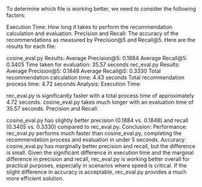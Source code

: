 To determine which file is working better, we need to consider the following factors:

Execution Time: How long it takes to perform the recommendation calculation and evaluation.
Precision and Recall: The accuracy of the recommendations as measured by Precision@5 and Recall@5.
Here are the results for each file:

cosine_eval.py Results:
Average Precision@5: 0.1884
Average Recall@5: 0.3405
Time taken for evaluation: 35.57 seconds
rec_eval.py Results:
Average Precision@5: 0.1848
Average Recall@5: 0.3330
Total recommendation calculation time: 4.43 seconds
Total recommendation process time: 4.72 seconds
Analysis:
Execution Time:

rec_eval.py is significantly faster with a total process time of approximately 4.72 seconds.
cosine_eval.py takes much longer with an evaluation time of 35.57 seconds.
Precision and Recall:

cosine_eval.py has slightly better precision (0.1884 vs. 0.1848) and recall (0.3405 vs. 0.3330) compared to rec_eval.py.
Conclusion:
Performance: rec_eval.py performs much faster than cosine_eval.py, completing the recommendation process and evaluation in under 5 seconds.
Accuracy: cosine_eval.py has marginally better precision and recall, but the difference is small.
Given the significant difference in execution time and the marginal difference in precision and recall, rec_eval.py is working better overall for practical purposes, especially in scenarios where speed is critical. If the slight difference in accuracy is acceptable, rec_eval.py provides a much more efficient solution.